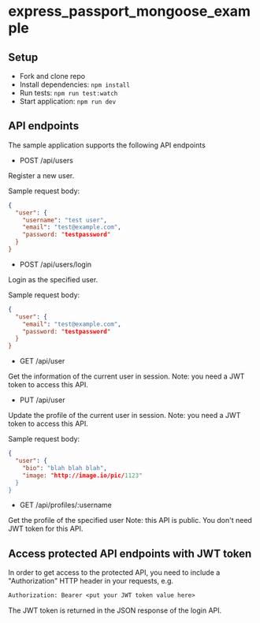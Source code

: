 # express_passport_mongoose_example

## Setup

- Fork and clone repo
- Install dependencies: `npm install`
- Run tests: `npm run test:watch`
- Start application: `npm run dev`

## API endpoints

The sample application supports the following API endpoints

- POST /api/users

Register a new user.

Sample request body:

```json
{
  "user": {
    "username": "test user",
    "email": "test@example.com",
    "password: "testpassword"
  }
}
```

- POST /api/users/login

Login as the specified user.

Sample request body:

```json
{
  "user": {
    "email": "test@example.com",
    "password: "testpassword"
  }
}
```

- GET /api/user

Get the information of the current user in session.
Note: you need a JWT token to access this API. 

- PUT /api/user

Update the profile of the current user in session.
Note: you need a JWT token to access this API. 

Sample request body:

```json
{
  "user": {
    "bio": "blah blah blah",
    "image: "http://image.io/pic/1123"
  }
}
```

- GET /api/profiles/:username

Get the profile of the specified user
Note: this API is public. You don't need JWT token for this API.

## Access protected API endpoints with JWT token

In order to get access to the protected API, you need to include a "Authorization" HTTP header in your requests, e.g.

```txt
Authorization: Bearer <put your JWT token value here>
```

The JWT token is returned in the JSON response of the login API.
